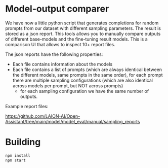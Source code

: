 # Model-output comparer

We have now a little python script that generates completions for random prompts from our dataset
with different sampling parameters. The result is stored as a json report. This tools allows you
to manually compare outputs of different base-models and the fine-tuning result models. This is
a comparison UI that allows to inspect 10+ report files.

The json reports have the following properties:

- Each file contains information about the models
- Each file contains a list of prompts (which are always identical between the different models,
  same prompts in the same order), for each prompt there are multiple sampling configurations
  (which are also identical across models per prompt, but NOT across prompts)
    - for each sampling configuration we have the same number of outputs.


Example report files:

https://github.com/LAION-AI/Open-Assistant/tree/main/model/model_eval/manual/sampling_reports

Building
========

```sh
npm install
npm start
```
